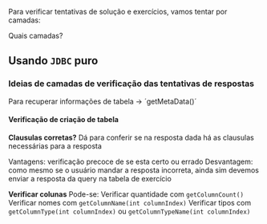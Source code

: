 Para verificar tentativas de solução e exercícios, vamos tentar por camadas:

Quais camadas?

## Usando `JDBC` puro
### Ideias de camadas de verificação das tentativas de respostas

Para recuperar informações de tabela -> ´getMetaData()´

#### Verificação de criação de tabela

**Clausulas corretas?**
Dá para conferir se na resposta dada há as clausulas necessárias para a resposta

Vantagens: verificação precoce de se esta certo ou errado
Desvantagem: como mesmo se o usuário mandar a resposta incorreta, ainda sim devemos enviar a resposta da query na tabela de exercício

**Verificar colunas**
Pode-se:
Verificar quantidade com `getColumnCount()`
Verificar nomes com `getColumnName(int columnIndex)`
Verificar tipos com `getColumnType(int columnIndex)` ou `getColumnTypeName(int columnIndex)`



